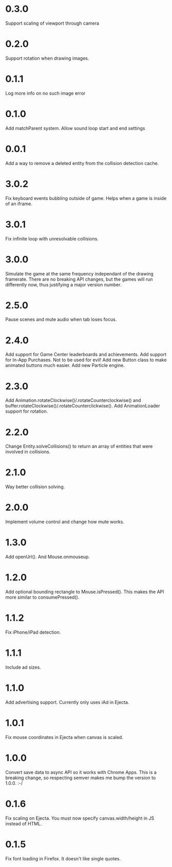 # 0.3.0

Support scaling of viewport through camera

# 0.2.0

Support rotation when drawing images.

# 0.1.1

Log more info on no such image error

# 0.1.0

Add matchParent system.
Allow sound loop start and end settings

# 0.0.1

Add a way to remove a deleted entity from the collision detection cache.

# 3.0.2

Fix keyboard events bubbling outside of game. Helps when a game is inside of an iframe.

# 3.0.1

Fix infinite loop with unresolvable collisions.

# 3.0.0

Simulate the game at the same frequency independant of the drawing framerate.
There are no breaking API changes, but the games will run differently now, thus justifying a major version number.

# 2.5.0

Pause scenes and mute audio when tab loses focus.

# 2.4.0

Add support for Game Center leaderboards and achievements.
Add support for In-App Purchases. Not to be used for evil!
Add new Button class to make animated buttons much easier.
Add new Particle engine.

# 2.3.0

Add Animation.rotateClockwise()/.rotateCounterclockwise() and buffer.rotateClockwise()/.rotateCounterclickwise(). Add AnimationLoader support for rotation.

# 2.2.0

Change Entity.solveCollisions() to return an array of entities that were involved in collisions.

# 2.1.0

Way better collision solving.

# 2.0.0

Implement volume control and change how mute works.

# 1.3.0

Add openUrl(). And Mouse.onmouseup.

# 1.2.0

Add optional bounding rectangle to Mouse.isPressed(). This makes the API more similar to consumePressed().

# 1.1.2

Fix iPhone/iPad detection.

# 1.1.1

Include ad sizes.

# 1.1.0

Add advertising support. Currently only uses iAd in Ejecta.

# 1.0.1

Fix mouse coordinates in Ejecta when canvas is scaled.

# 1.0.0

Convert save data to async API so it works with Chrome Apps. This is a breaking change, so respecting semver makes me bump the version to 1.0.0. :-/

# 0.1.6

Fix scaling on Ejecta. You must now specify canvas.width/height in JS instead of HTML.

# 0.1.5

Fix font loading in Firefox. It doesn't like single quotes.
